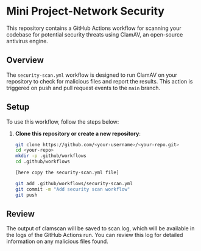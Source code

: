 # Mini Project-Network Security

This repository contains a GitHub Actions workflow for scanning your codebase for potential security threats using ClamAV, an open-source antivirus engine.

## Overview

The `security-scan.yml` workflow is designed to run ClamAV on your repository to check for malicious files and report the results. This action is triggered on push and pull request events to the `main` branch.

## Setup

To use this workflow, follow the steps below:

1. **Clone this repository or create a new repository**:
   ```sh
   git clone https://github.com/<your-username>/<your-repo.git>
   cd <your-repo>
   mkdir -p .github/workflows
   cd .github/workflows

   [here copy the security-scan.yml file]

   git add .github/workflows/security-scan.yml
   git commit -m "Add security scan workflow"
   git push


## Review 

The output of clamscan will be saved to scan.log, which will be available in the logs of the GitHub Actions run. You can review this log for detailed information on any malicious files found.

   


